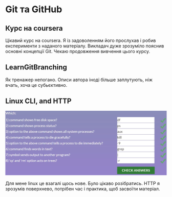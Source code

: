 # Git та GitHub

## Курс на coursera

Цікавий курс на coursera. Я із задоволенням його прослухав і робив експерименти з наданого матеріалу. Викладач дуже зрозуміло пояснив основні концепції Git. Чекаю продовження вивчення цього курсу.

## LearnGitBranching

Як тренажер непогано. Описи автора іноді більше заплутують, ніж вчать, хоча це субьєктивно.

## Linux CLI, and HTTP

![Альтернативный текст](/task_linux_cli/photo_2022-08-02_05-07-56.jpg)

Для мене linux це взагалі щось нове. Було цікаво розібратись. HTTP я зрозумів поверхнево, потрібен час і практика, щоб засвоїти матеріал.
